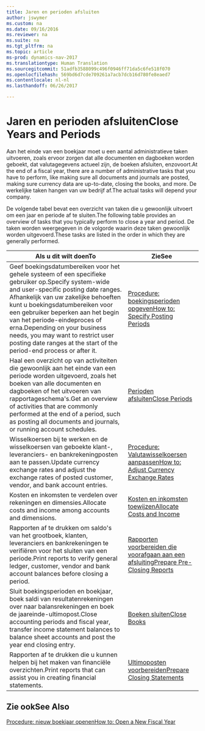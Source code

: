 ```yaml
---
title: Jaren en perioden afsluiten
author: jswymer
ms.custom: na
ms.date: 09/16/2016
ms.reviewer: na
ms.suite: na
ms.tgt_pltfrm: na
ms.topic: article
ms-prod: dynamics-nav-2017
ms.translationtype: Human Translation
ms.sourcegitcommit: 51adfb3588099c496f0946ff71da5c6fe518f070
ms.openlocfilehash: 569bd6d7cde709261a7acb7dcb16d780fe8eaed7
ms.contentlocale: nl-nl
ms.lasthandoff: 06/26/2017

---
```

# <a name="close-years-and-periods"></a><span data-ttu-id="54e62-102">Jaren en perioden afsluiten</span><span class="sxs-lookup"><span data-stu-id="54e62-102">Close Years and Periods</span></span>
<span data-ttu-id="54e62-103">Aan het einde van een boekjaar moet u een aantal administratieve taken uitvoeren, zoals ervoor zorgen dat alle documenten en dagboeken worden geboekt, dat valutagegevens actueel zijn, de boeken afsluiten, enzovoort.</span><span class="sxs-lookup"><span data-stu-id="54e62-103">At the end of a fiscal year, there are a number of administrative tasks that you have to perform, like making sure all documents and journals are posted, making sure currency data are up-to-date, closing the books, and more.</span></span> <span data-ttu-id="54e62-104">De werkelijke taken hangen van uw bedrijf af.</span><span class="sxs-lookup"><span data-stu-id="54e62-104">The actual tasks will depend your company.</span></span>

<span data-ttu-id="54e62-105">De volgende tabel bevat een overzicht van taken die u gewoonlijk uitvoert om een jaar en periode af te sluiten.</span><span class="sxs-lookup"><span data-stu-id="54e62-105">The following table provides an overview of tasks that you typically perform to close a year and period.</span></span> <span data-ttu-id="54e62-106">De taken worden weergegeven in de volgorde waarin deze taken gewoonlijk worden uitgevoerd.</span><span class="sxs-lookup"><span data-stu-id="54e62-106">These tasks are listed in the order in which they are generally performed.</span></span>

|<span data-ttu-id="54e62-107">Als u dit wilt doen</span><span class="sxs-lookup"><span data-stu-id="54e62-107">To</span></span>     |<span data-ttu-id="54e62-108">Zie</span><span class="sxs-lookup"><span data-stu-id="54e62-108">See</span></span>                   |
|-------|----------------------|
|<span data-ttu-id="54e62-109">Geef boekingsdatumbereiken voor het gehele systeem of een specifieke gebruiker op.</span><span class="sxs-lookup"><span data-stu-id="54e62-109">Specify system-wide and user-specific posting date ranges.</span></span> <span data-ttu-id="54e62-110">Afhankelijk van uw zakelijke behoeften kunt u boekingsdatumbereiken voor een gebruiker beperken aan het begin van het periode-eindeproces of erna.</span><span class="sxs-lookup"><span data-stu-id="54e62-110">Depending on your business needs, you may want to restrict user posting date ranges at the start of the period-end process or after it.</span></span>|[<span data-ttu-id="54e62-111">Procedure: boekingsperioden opgeven</span><span class="sxs-lookup"><span data-stu-id="54e62-111">How to: Specify Posting Periods</span></span>](finance-setup-how-specify-posting-periods.md)|
|<span data-ttu-id="54e62-112">Haal een overzicht op van activiteiten die gewoonlijk aan het einde van een periode worden uitgevoerd, zoals het boeken van alle documenten en dagboeken of het uitvoeren van rapportageschema's.</span><span class="sxs-lookup"><span data-stu-id="54e62-112">Get an overview of activities that are commonly performed at the end of a period, such as posting all documents and journals, or running account schedules.</span></span>|[<span data-ttu-id="54e62-113">Perioden afsluiten</span><span class="sxs-lookup"><span data-stu-id="54e62-113">Close Periods</span></span>](year-how-complete-period-end-processes.md)|
|<span data-ttu-id="54e62-114">Wisselkoersen bij te werken en de wisselkoersen van geboekte klant-, leveranciers- en bankrekeningposten aan te passen.</span><span class="sxs-lookup"><span data-stu-id="54e62-114">Update currency exchange rates and adjust the exchange rates of posted customer, vendor, and bank account entries.</span></span>|[<span data-ttu-id="54e62-115">Procedure: Valutawisselkoersen aanpassen</span><span class="sxs-lookup"><span data-stu-id="54e62-115">How to: Adjust Currency Exchange Rates</span></span>](finance-setup-setup-currencies.md)|
|<span data-ttu-id="54e62-116">Kosten en inkomsten te verdelen over rekeningen en dimensies.</span><span class="sxs-lookup"><span data-stu-id="54e62-116">Allocate costs and income among accounts and dimensions.</span></span>|[<span data-ttu-id="54e62-117">Kosten en inkomsten toewijzen</span><span class="sxs-lookup"><span data-stu-id="54e62-117">Allocate Costs and Income</span></span>](year-allocate-costs-income.md)|
|<span data-ttu-id="54e62-118">Rapporten af te drukken om saldo's van het grootboek, klanten, leveranciers en bankrekeningen te verifiëren voor het sluiten van een periode.</span><span class="sxs-lookup"><span data-stu-id="54e62-118">Print reports to verify general ledger, customer, vendor and bank account balances before closing a period.</span></span>|[<span data-ttu-id="54e62-119">Rapporten voorbereiden die voorafgaan aan een afsluiting</span><span class="sxs-lookup"><span data-stu-id="54e62-119">Prepare Pre-Closing Reports</span></span>](year-prepare-preclose-reports.md)|
|<span data-ttu-id="54e62-120">Sluit boekingsperioden en boekjaar, boek saldi van resultatenrekeningen over naar balansrekeningen en boek de jaareinde-ultimopost.</span><span class="sxs-lookup"><span data-stu-id="54e62-120">Close accounting periods and fiscal year, transfer income statement balances to balance sheet accounts and post the year end closing entry.</span></span>|[<span data-ttu-id="54e62-121">Boeken sluiten</span><span class="sxs-lookup"><span data-stu-id="54e62-121">Close Books</span></span>](year-close-books.md)|
|<span data-ttu-id="54e62-122">Rapporten af te drukken die u kunnen helpen bij het maken van financiële overzichten.</span><span class="sxs-lookup"><span data-stu-id="54e62-122">Print reports that can assist you in creating financial statements.</span></span>|[<span data-ttu-id="54e62-123">Ultimoposten voorbereiden</span><span class="sxs-lookup"><span data-stu-id="54e62-123">Prepare Closing Statements</span></span>](year-prepare-close-statements.md)|

## <a name="see-also"></a><span data-ttu-id="54e62-124">Zie ook</span><span class="sxs-lookup"><span data-stu-id="54e62-124">See Also</span></span>
[<span data-ttu-id="54e62-125">Procedure: nieuw boekjaar openen</span><span class="sxs-lookup"><span data-stu-id="54e62-125">How to: Open a New Fiscal Year</span></span>](finance-setup-how-open-new-fiscal-year.md)

